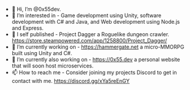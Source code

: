 - 👋 Hi, I’m @0x55dev.
- 👀 I’m interested in - Game development using Unity, software development with C# and Java, and Web development using Node.js and Express.
- 🌱 I self published - Project Dagger a Roguelike dungeon crawler. https://store.steampowered.com/app/1258800/Project_Dagger/
- 🌱 I’m currently working on - https://hammergate.net a micro-MMORPG built using Unity and C#.
- 🌱 I’m currently also working on - https://0x55.dev a personal website that will soon host microservices.
- 📫 How to reach me - Consider joining my projects Discord to get in contact with me. https://discord.gg/xYa5reEnGY

<!---
DaggerDev/DaggerDev is a ✨ special ✨ repository because its `README.md` (this file) appears on your GitHub profile.
You can click the Preview link to take a look at your changes.
--->
